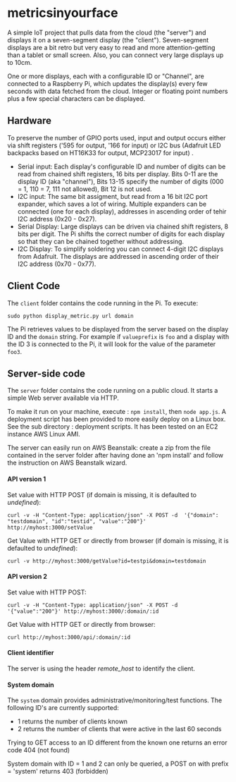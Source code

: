 # metricsinyourface

A simple IoT project that pulls data from the cloud (the "server") and displays it on a seven-segment display (the "client"). Seven-segment displays are a bit retro but very easy to read and more attention-getting than a tablet or small screen. Also, you can connect very large displays up to 10cm.

One or more displays, each with a configurable ID or "Channel", are connected to a Raspberry Pi, which updates the display(s) every few seconds with data fetched from the cloud. Integer or floating point numbers plus a few special characters can be displayed.

## Hardware
To preserve the number of GPIO ports used, input and output occurs either via shift registers ('595 for output, '166 for input) or I2C bus (Adafruit LED backpacks based on HT16K33 for output, MCP23017 for input) . 

* Serial input: Each display's configurable ID and number of digits can be read from chained shift registers, 16 bits per display. Bits 0-11 are the display ID (aka "channel"), Bits 13-15 specify the number of digits (000 = 1, 110 = 7, 111 not allowed), Bit 12 is not used. 
* I2C input: The same bit assigment, but read from a 16 bit I2C port expander, which saves a lot of wiring. Multiple expanders can be connected (one for each display), addresses in ascending order of tehir I2C address (0x20 - 0x27).
* Serial Display: Large displays can be driven via chained shift registers, 8 bits per digit. The Pi shifts the correct number of digits for each display so that they can be chained together without addressing.
* I2C Display: To simplify soldering you can connect 4-digit I2C displays from Adafruit. The displays are addressed in ascending order of their I2C address (0x70 - 0x77).

## Client Code

The `client` folder contains the code running in the Pi. To execute: 

    sudo python display_metric.py url domain

The Pi retrieves values to be displayed from the server based on the display ID and the `domain` string. For example if `valueprefix` is `foo` and a display with the ID 3 is connected to the Pi, it will look for the value of the parameter `foo3`.


## Server-side code

The `server` folder contains the code running on a public cloud. It starts a simple Web server available via HTTP.

To make it run on your machine, execute : `npm install`, then `node app.js`. A deployment script has been provided to more easily deploy on a Linux box. See the sub directory : deployment scripts. It has been tested on an EC2 instance AWS Linux AMI.

The server can easily run on AWS Beanstalk: create a zip from the file contained in the server folder after having done an 'npm install' and follow the instruction on AWS Beanstalk wizard.

#### API version 1
Set value with HTTP POST (if domain is missing, it is defaulted to *undefined*):

```
curl -v -H "Content-Type: application/json" -X POST -d  '{"domain": "testdomain", "id":"testid", "value":"200"}' http://myhost:3000/setValue
```

Get Value with HTTP GET or directly from browser (if domain is missing, it is defaulted to *undefined*): 
    
```
curl -v http://myhost:3000/getValue?id=testpi&domain=testdomain
```

#### API version 2
Set value with HTTP POST:

```
curl -v -H "Content-Type: application/json" -X POST -d  '{"value":"200"}' http://myhost:3000/:domain/:id
```

Get Value with HTTP GET or directly from browser: 

```
curl http://myhost:3000/api/:domain/:id
```

#### Client identifier
The server is using the header *remote_host* to identify the client.

#### System domain
The `system` domain provides administrative/monitoring/test functions.  The following ID's are currently supported:

* 1 returns the number of clients known
* 2 returns the number of clients that were active in the last 60 seconds 

Trying to GET access to an ID different from the known one returns an error code 404 (not found)

System domain with ID = 1 and 2 can only be queried, a POST on with prefix = 'system' returns 403 (forbidden) 


